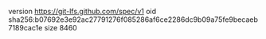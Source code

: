 version https://git-lfs.github.com/spec/v1
oid sha256:b07692e3e92ac27791276f085286af6ce2286dc9b09a75fe9becaeb7189cac1e
size 8460
